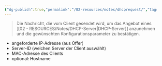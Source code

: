 ```yaml
---
{"dg-publish":true,"permalink":"/02-resources/notes/dhcprequest/","tags":["netzwerk/protocol"],"noteIcon":"","updated":"2025-07-12T13:31:41.291+02:00"}
---
```


>Die Nachricht, die vom Client gesendet wird, um das Angebot eines [[02 - RESOURCES/Notes/DHCP-Server\|DHCP-Server]] anzunehmen und die gewünschten Konfigurationsparameter zu bestätigen.


- angeforderte IP-Adresse (aus Offer)
- Server-ID (welchen Server der Client auswählt)
- MAC-Adresse des Clients
- optional: Hostname